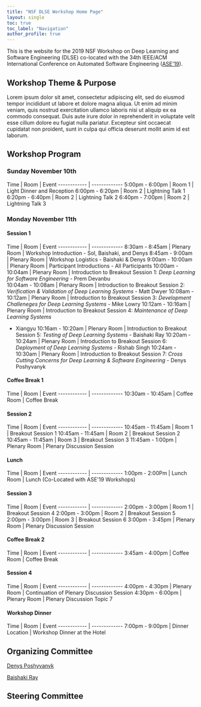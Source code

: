 ```yaml
---
title: "NSF DLSE Workshop Home Page"
layout: single
toc: true
toc_label: "Navigation"
author_profile: true
---
```


This is the website for the 2019 NSF Workshop on Deep Learning and Software Engineering (DLSE) co-located with the 34th IEEE/ACM International Conference on Automated Software Engineering ([ASE'19](https://2019.ase-conferences.org)). 

## Workshop Theme & Purpose

Lorem ipsum dolor sit amet, consectetur adipiscing elit, sed do eiusmod tempor incididunt ut labore et dolore magna aliqua. Ut enim ad minim veniam, quis nostrud exercitation ullamco laboris nisi ut aliquip ex ea commodo consequat. Duis aute irure dolor in reprehenderit in voluptate velit esse cillum dolore eu fugiat nulla pariatur. Excepteur sint occaecat cupidatat non proident, sunt in culpa qui officia deserunt mollit anim id est laborum.

## Workshop Program

### Sunday November 10th

Time | Room | Event
------------ | -------------
5:00pm - 6:00pm | Room 1 | Light Dinner and Reception
6:00pm - 6:20pm | Room 2 | Lightning Talk 1
6:20pm - 6:40pm | Room 2 | Lightning Talk 2
6:40pm - 7:00pm | Room 2 | Lightning Talk 3

### Monday November 11th

#### Session 1

Time | Room | Event
------------ | -------------
8:30am - 8:45am | Plenary Room | Workshop Introduction - Sol, Baishaki, and Denys
8:45am - 9:00am | Plenary Room | Workshop Logistics - Baishaki & Denys
9:00am - 10:00am | Plenary Room | Participant Introductions - All Participants
10:00am - 10:04am | Plenary Room | Introduction to Breakout Session 1: *Deep Learning for Software Engineering* - Prem Devanbu  
10:04am - 10:08am | Plenary Room | Introduction to Breakout Session 2: *Verification & Validation of Deep Learning Systems* - Matt Dwyer 
10:08am - 10:12am | Plenary Room | Introduction to Breakout Session 3: *Development Challeneges for Deep Learning Systems* - Mike Lowry 
10:12am - 10:16am | Plenary Room | Introduction to Breakout Session 4: *Maintenance of Deep Learning Systems* 
- Xiangyu 
10:16am - 10:20am | Plenary Room | Introduction to Breakout Session 5: *Testing of Deep Learning Systems* - Baishaki Ray 
10:20am - 10:24am | Plenary Room | Introduction to Breakout Session 6: *Deployment of Deep Learning Systems* - Rishab Singh
10:24am - 10:30am | Plenary Room | Introduction to Breakout Session 7: *Cross Cutting Concerns for Deep Learning & Software Engineering* - Denys Poshyvanyk

#### Coffee Break 1

Time | Room | Event
------------ | -------------
10:30am - 10:45am | Coffee Room | Coffee Break

#### Session 2

Time | Room | Event
------------ | -------------
10:45am - 11:45am | Room 1 | Breakout Session 1
10:45am - 11:45am | Room 2 | Breakout Session 2
10:45am - 11:45am | Room 3 | Breakout Session 3
11:45am - 1:00pm | Plenary Room | Plenary Discussion Session

#### Lunch

Time | Room | Event
------------ | -------------
1:00pm - 2:00Pm | Lunch Room | Lunch (Co-Located with ASE'19 Workshops)

#### Session 3

Time | Room | Event
------------ | -------------
2:00pm - 3:00pm | Room 1 | Breakout Session 4
2:00pm - 3:00pm | Room 2 | Breakout Session 5
2:00pm - 3:00pm | Room 3 | Breakout Session 6
3:00pm - 3:45pm | Plenary Room | Plenary Discussion Session

#### Coffee Break 2

Time | Room | Event
------------ | -------------
3:45am - 4:00pm | Coffee Room | Coffee Break


#### Session 4

Time | Room | Event
------------ | -------------
4:00pm - 4:30pm | Plenary Room | Continuation of Plenary Discussion Session
4:30pm - 6:00pm | Plenary Room | Plenary Discussion Topic 7

#### Workshop Dinner

Time | Room | Event
------------ | -------------
7:00pm - 9:00pm | Dinner Location | Workshop Dinner at the Hotel


## Organizing Committee

[Denys Poshyvanyk](http://www.cs.wm.edu/~denys/index.html)

[Baishaki Ray](http://rayb.info)


## Steering Committee
